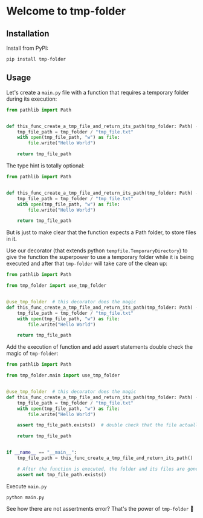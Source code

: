 # Welcome to tmp-folder

## Installation

Install from PyPI:

```
pip install tmp-folder
```

## Usage

Let's create a `main.py` file with a function that requires a temporary folder during its execution:

``` python hl_lines="4-9"
from pathlib import Path


def this_func_create_a_tmp_file_and_return_its_path(tmp_folder: Path) -> Path:
    tmp_file_path = tmp_folder / "tmp_file.txt"
    with open(tmp_file_path, "w") as file:
        file.write("Hello World")

    return tmp_file_path
```

The type hint is totally optional:

```python hl_lines="1 4"
from pathlib import Path


def this_func_create_a_tmp_file_and_return_its_path(tmp_folder: Path) -> Path:
    tmp_file_path = tmp_folder / "tmp_file.txt"
    with open(tmp_file_path, "w") as file:
        file.write("Hello World")

    return tmp_file_path
```

But is just to make clear that the function expects a Path folder, to store files in it.

Use our decorator (that extends python `tempfile.TemporaryDirectory`) to give the function the superpower to use a temporary folder while it is being executed and after that `tmp-folder` will take care of the clean up:

```python hl_lines="3 6"
from pathlib import Path

from tmp_folder import use_tmp_folder


@use_tmp_folder  # this decorator does the magic
def this_func_create_a_tmp_file_and_return_its_path(tmp_folder: Path) -> Path:
    tmp_file_path = tmp_folder / "tmp_file.txt"
    with open(tmp_file_path, "w") as file:
        file.write("Hello World")

    return tmp_file_path
```

Add the execution of function and add assert statements double check the magic of `tmp-folder`:

```python hl_lines="12 17-21"
from pathlib import Path

from tmp_folder.main import use_tmp_folder


@use_tmp_folder  # this decorator does the magic
def this_func_create_a_tmp_file_and_return_its_path(tmp_folder: Path) -> Path:
    tmp_file_path = tmp_folder / "tmp_file.txt"
    with open(tmp_file_path, "w") as file:
        file.write("Hello World")

    assert tmp_file_path.exists()  # double check that the file actually exists

    return tmp_file_path


if __name__ == "__main__":
    tmp_file_path = this_func_create_a_tmp_file_and_return_its_path()

    # After the function is executed, the folder and its files are gone.
    assert not tmp_file_path.exists()

```

Execute `main.py`

```
python main.py
```
See how there are not assertments error? That's the power of `tmp-folder` 💪
